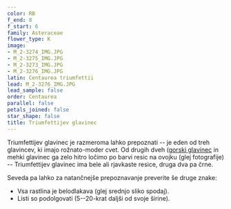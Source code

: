 ```yaml
---
color: RB
f_end: 8
f_start: 6
family: Asteraceae
flower_type: K
image:
- M_2-3274_IMG.JPG
- M_2-3275_IMG.JPG
- M_2-3273_IMG.JPG
- M_2-3276_IMG.JPG
latin: Centaurea triumfettii
lead: M_2-3276_IMG.JPG
lead_sample: false
order: Centaurea
parallel: false
petals_joined: false
star_shape: false
title: Triumfettijev glavinec
---
```

Triumfettijev glavinec je razmeroma lahko prepoznati -- je eden od treh glavincev, ki imajo rožnato-moder cvet. Od drugih dveh ([gorski glavinec](../centaureamontana/) in mehki glavinec ga zelo hitro ločimo po barvi resic na ovojku (glej fotografije) -- Triumfettijev glavinec ima bele ali rjavkaste resice, druga dva pa črne.

Seveda pa lahko za natančnejše prepoznavanje preverite še druge znake:

-   Vsa rastlina je belodlakava (glej srednjo sliko spodaj).
-   Listi so podolgovati (5--20-krat daljši od svoje širine).
